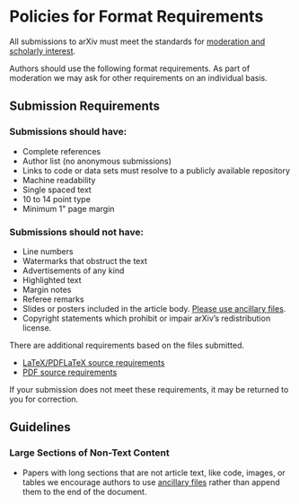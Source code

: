 # Policies for Format Requirements

All submissions to arXiv must meet the standards for [moderation and scholarly interest](/source/help/moderation/index.md).

Authors should use the following format requirements. As part of moderation we may ask for other requirements on an individual basis.

## Submission Requirements

### Submissions should have:

- Complete references
- Author list (no anonymous submissions)
- Links to code or data sets must resolve to a publicly available repository
- Machine readability
- Single spaced text
- 10 to 14 point type
- Minimum 1" page margin

### Submissions should not have:
- Line numbers
- Watermarks that obstruct the text
- Advertisements of any kind
- Highlighted text
- Margin notes
- Referee remarks
- Slides or posters included in the article body. [Please use ancillary files](/source/help/ancillary_files.md).
- Copyright statements which prohibit or impair arXiv’s redistribution license.

There are additional requirements based on the files submitted.

- [LaTeX/PDFLaTeX source requirements](/source/help/submit_tex.md)
- [PDF source requirements](/source/help/submit_pdf.md)

If your submission does not meet these requirements, it may be returned to you for correction. 

## Guidelines

### Large Sections of Non-Text Content
- Papers with long sections that are not article text, like code, images, or tables we encourage authors to use [ancillary files](/source/help/ancillary_files) rather than append them to the end of the document.
